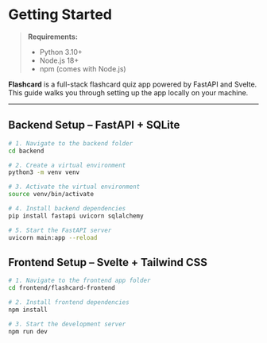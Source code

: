 # Getting Started

> **Requirements:**  
> - Python 3.10+  
> - Node.js 18+  
> - npm (comes with Node.js)

**Flashcard** is a full-stack flashcard quiz app powered by FastAPI and Svelte. This guide walks you through setting up the app locally on your machine.

---

## Backend Setup – FastAPI + SQLite

```bash
# 1. Navigate to the backend folder
cd backend

# 2. Create a virtual environment
python3 -m venv venv

# 3. Activate the virtual environment
source venv/bin/activate

# 4. Install backend dependencies
pip install fastapi uvicorn sqlalchemy

# 5. Start the FastAPI server
uvicorn main:app --reload
```


## Frontend Setup – Svelte + Tailwind CSS

```bash
# 1. Navigate to the frontend app folder
cd frontend/flashcard-frontend

# 2. Install frontend dependencies
npm install

# 3. Start the development server
npm run dev
```